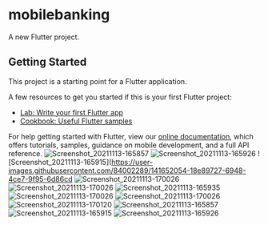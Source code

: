 # mobilebanking

A new Flutter project.

## Getting Started

This project is a starting point for a Flutter application.

A few resources to get you started if this is your first Flutter project:

- [Lab: Write your first Flutter app](https://flutter.dev/docs/get-started/codelab)
- [Cookbook: Useful Flutter samples](https://flutter.dev/docs/cookbook)

For help getting started with Flutter, view our
[online documentation](https://flutter.dev/docs), which offers tutorials,
samples, guidance on mobile development, and a full API reference.
![Screenshot_20211113-165857](https://user-images.githubusercontent.com/84002289/141651998-6417e563-abfb-47e0-a4c3-acb84b7f0247.png)
![Screenshot_20211113-165926](https://user-images.githubusercontent.com/84002289/141652059-25b8defc-8288-4332-b4ab-51dbeb2dfb12.png)
![Screenshot_20211113-165915](https://user-images.githubusercontent.com/84002289/141652054-18e89727-6948-4ce7-9f95-6d86cd
![Screenshot_20211113-170026](https://user-images.githubusercontent.com/84002289/141652073-09ff47e7-29ec-4791-8ea7-3b3bae7b0794.png)
![Screenshot_20211113-170026](https://user-images.githubusercontent.com/84002289/141652073-09ff47e7-29ec-4791-8ea7-3b3bae7b0794.png)
![Screenshot_20211113-165935](https://user-images.githubusercontent.com/84002289/141652660-1fd86994-844e-4484-b3ee-89ffe62d53d7.png)
![Screenshot_20211113-170026](https://user-images.githubusercontent.com/84002289/141652712-243640d6-de95-4e24-8f17-5507a1fe770c.png)
![Screenshot_20211113-170026](https://user-images.githubusercontent.com/84002289/141652712-243640d6-de95-4e24-8f17-5507a1fe770c.png)
![Screenshot_20211113-170120](https://user-images.githubusercontent.com/84002289/141652805-19cc7352-b793-466f-b0ed-923215562766.png)
![Screenshot_20211113-165857](https://user-images.githubusercontent.com/84002289/141652868-c9c3629f-1688-40b4-a5f9-b14d070ab001.png)
![Screenshot_20211113-165915](https://user-images.githubusercontent.com/84002289/141652922-56c30969-ad64-4d5b-85ba-2cc48dab596f.png)
![Screenshot_20211113-165926](https://user-images.githubusercontent.com/84002289/141653004-f80c7576-904d-411b-acba-3f87c9d07784.png)




